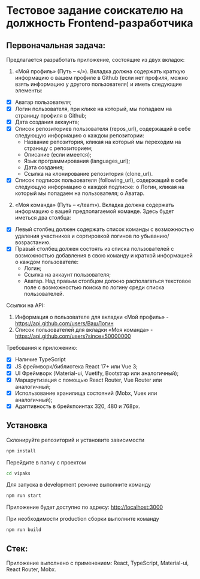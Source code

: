 # Тестовое задание соискателю на должность Frontend-разработчика

## Первоначальная задача:
Предлагается разработать приложение, состоящие из двух вкладок:
1. «Мой профиль» (Путь – «/»). Вкладка должна содержать краткую информацию о вашем профиле в Github (если нет профиля, можно взять информацию у другого пользователя) и иметь следующие элементы:
- [x] Аватар пользователя;
- [x] Логин пользователя, при клике на который, мы попадаем на страницу профиля в Github;
- [x] Дата создания аккаунта;
- [x] Список репозиториев пользователя (repos_url), содержащий в себе следующую информацию о каждом репозитории:
	- Название репозитория, кликая на который мы переходим на страницу с репозиторием;
	- Описание (если имеется);
	- Язык программирования (languages_url);
	- Дата создания;
	- Ссылка на клонирование репозитория (clone_url).
- [x] Список подписок пользователя (following_url), содержащий в себе следующую информацию о каждой подписке:
	o Логин, кликая на который мы попадаем на пользователя;
	o Аватар.
2. «Моя команда» (Путь – «/team»). Вкладка должна содержать информацию о вашей предполагаемой команде. Здесь будет иметься два столбца:
- [x] Левый столбец должен содержать список команды с возможностью удаления участников и сортировкой логинов по убыванию/возрастанию.
- [x] Правый столбец должен состоять из списка пользователей с возможностью добавления в свою команду и краткой информацией о каждом пользователе:
	- Логин;
	- Ссылка на аккаунт пользователя;
	- Аватар.
Над правым столбцом должно располагаться текстовое поле с возможностью поиска по логину среди списка пользователей.

Ссылки на API:
1. Информация  о  пользователе  для  вкладки  «Мой  профиль» - https://api.github.com/users/ВашЛогин
2. Список пользователей для вкладки «Моя команда» - https://api.github.com/users?since=50000000

Требования к приложению:
- [x] Наличие TypeScript
- [x] JS фреймворк/библиотека React 17+ или Vue 3;
- [x] UI Фреймворк (Material-ui, Vuetify, Bootstrap или аналогичный);
- [x] Маршрутизация с помощью React Router, Vue Router или аналогичный;
- [x] Использование хранилища состояний (Mobx, Vuex или аналогичный);
- [x] Адаптивность в брейкпоинтах 320, 480 и 768px.

## Установка

Склонируйте репозиторий и установите зависимости

```sh
npm install
```

Перейдите в папку с проектом

```sh
cd vipaks
```

Для запуска в development режиме выполните команду

```sh
npm run start
```

Приложение будет доступно по адресу: [http://localhost:3000](http://localhost:3000)

При необходимости production сборки выполните команду

```sh
npm run build
```

## Стек:
Приложение выполнено с применением: React, TypeScript, Material-ui, React Router, Mobx.